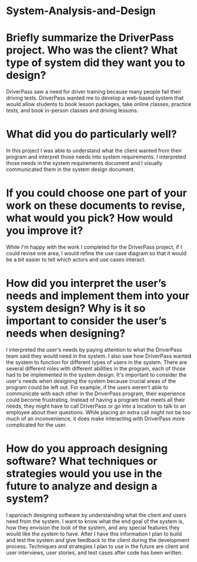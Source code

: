 # System-Analysis-and-Design

# Briefly summarize the DriverPass project. Who was the client? What type of system did they want you to design?
DriverPass saw a need for driver training because many people fail their driving tests. DriverPass wanted me to develop a web-based system that would allow students to book lesson packages, take online classes, practice tests, and book in-person classes and driving lessons. 

# What did you do particularly well?
In this project I was able to understand what the client wanted from their program and interpret those needs into system requirements. I interpreted those needs in the system requirements document and I visually communicated them in the system design document. 

# If you could choose one part of your work on these documents to revise, what would you pick? How would you improve it?
While I'm happy with the work I completed for the DriverPass project, if I could revise one area, I would refine the use case diagram so that it would be a bit easier to tell which actors and use cases interact. 

# How did you interpret the user’s needs and implement them into your system design? Why is it so important to consider the user’s needs when designing?
I interpreted the user's needs by paying attention to what the DriverPass team said they would need in the system. I also saw how DriverPass wanted the system to function for different types of users in the system. There are several different roles with different abilities in the program, each of those had to be implemented in the system design. It's important to consider the user's needs when designing the system because crucial areas of the program could be left out. For example, if the users weren't able to communicate with each other in the DriverPass program, their experience could become frustrating. Instead of having a program that meets all their needs, they might have to call DriverPass or go into a location to talk to an employee about their questions. While placing an extra call might not be too much of an inconvenience, it does make interacting with DriverPass more complicated for the user. 

# How do you approach designing software? What techniques or strategies would you use in the future to analyze and design a system?
I approach designing software by understanding what the client and users need from the system. I want to know what the end goal of the system is, how they envision the look of the system, and any special features they would like the system to have. After I have this information I plan to build and test the system and give feedback to the client during the development process. Techniques and strategies I plan to use in the future are client and user interviews, user stories, and test cases after code has been written. 
